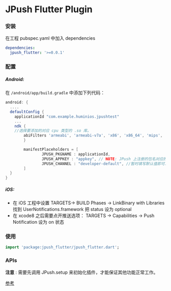 # JPush Flutter Plugin

### 安装

在工程 pubspec.yaml 中加入 dependencies

```yaml
dependencies:
  jpush_flutter: '>=0.0.1'
```

### 配置

##### Android:

在 `/android/app/build.gradle` 中添加下列代码：

```groovy
android: {
  ....
  defaultConfig {
    applicationId "com.example.huminios.jpushtest"
	...
	ndk {
	//选择要添加的对应 cpu 类型的 .so 库。
		abiFilters 'armeabi', 'armeabi-v7a', 'x86', 'x86_64', 'mips', 'mips64' // 'arm64-v8a',        
        }

        manifestPlaceholders = [
                JPUSH_PKGNAME : applicationId,
      	        JPUSH_APPKEY : "appkey", // NOTE: JPush 上注册的包名对应的 Appkey.
                JPUSH_CHANNEL : "developer-default", //暂时填写默认值即可.
        ]
  }    
}

```

##### iOS:

- 在 iOS 工程中设置 TARGETS-> BUILD Phases -> LinkBinary with Libraries 找到 UserNotifications.framework 把 status 设为 optional
- 在 xcode8 之后需要点开推送选项： TARGETS -> Capabilities -> Push Notification 设为 on 状态

### 使用

```dart
import 'package:jpush_flutter/jpush_flutter.dart';
```

### APIs

**注意** : 需要先调用 JPush.setup 来初始化插件，才能保证其他功能正常工作。

 [参考](./lib/jpush_flutter.dart)
